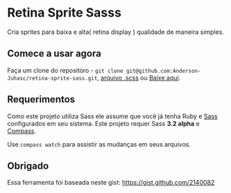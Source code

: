 # Retina Sprite Sasss

Cria sprites para baixa e alta( retina display ) qualidade de maneira simples.

## Comece a usar agora

Faça um clone do repositóro - `git clone git@github.com:Anderson-Juhasc/retina-sprite-sass.git`, [arquivo .scss](https://github.com/Anderson-Juhasc/retina-sprite-sass/blob/master/assets/stylesheets/sass/retina-sprite-sass.scss) ou [Baixe aqui](https://github.com/Anderson-Juhasc/retina-sprite-sass/zipball/master).

## Requerimentos

Como este projeto utiliza Sass ele assume que você já tenha Ruby e [Sass](http://sass-lang.com/) configurados em seu sistema.
Este projeto requer Sass **3.2 alpha** e [Compass](http://compass-style.org/).

Use `compass watch` para assistir as mudanças em seus arquivos.

## Obrigado

Essa ferramenta foi baseada neste gist: https://gist.github.com/2140082
